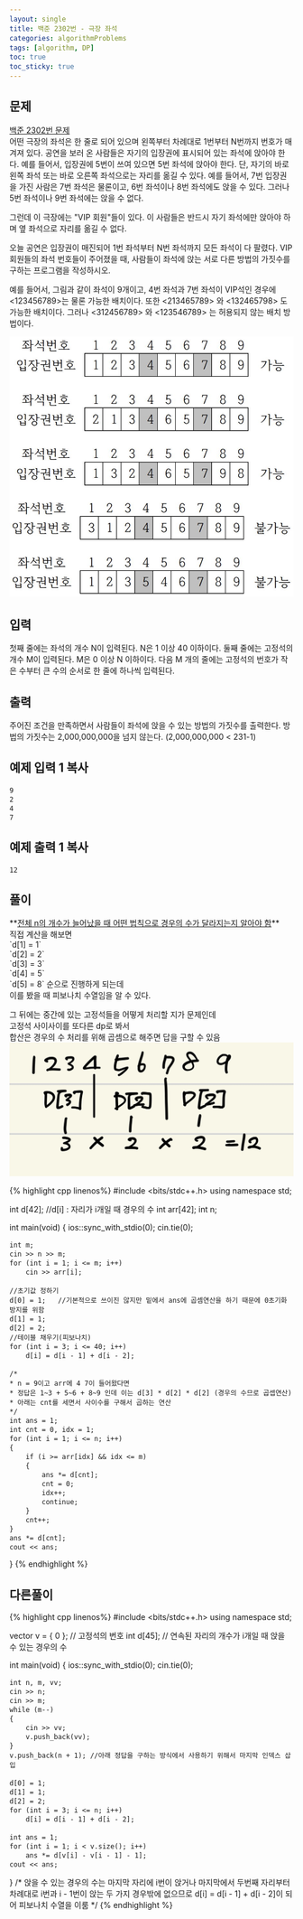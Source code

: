 ```yaml
---
layout: single
title: 백준 2302번 - 극장 좌석
categories: algorithmProblems
tags: [algorithm, DP]
toc: true
toc_sticky: true
---
```


## 문제
[백준 2302번 문제](https://www.acmicpc.net/problem/2302) <br>
어떤 극장의 좌석은 한 줄로 되어 있으며 왼쪽부터 차례대로 1번부터 N번까지 번호가 매겨져 있다. 공연을 보러 온 사람들은 자기의 입장권에 표시되어 있는 좌석에 앉아야 한다. 예를 들어서, 입장권에 5번이 쓰여 있으면 5번 좌석에 앉아야 한다. 단, 자기의 바로 왼쪽 좌석 또는 바로 오른쪽 좌석으로는 자리를 옮길 수 있다. 예를 들어서, 7번 입장권을 가진 사람은 7번 좌석은 물론이고, 6번 좌석이나 8번 좌석에도 앉을 수 있다. 그러나 5번 좌석이나 9번 좌석에는 앉을 수 없다.

그런데 이 극장에는 "VIP 회원"들이 있다. 이 사람들은 반드시 자기 좌석에만 앉아야 하며 옆 좌석으로 자리를 옮길 수 없다.

오늘 공연은 입장권이 매진되어 1번 좌석부터 N번 좌석까지 모든 좌석이 다 팔렸다. VIP 회원들의 좌석 번호들이 주어졌을 때, 사람들이 좌석에 앉는 서로 다른 방법의 가짓수를 구하는 프로그램을 작성하시오.

예를 들어서, 그림과 같이 좌석이 9개이고, 4번 좌석과 7번 좌석이 VIP석인 경우에 <123456789>는 물론 가능한 배치이다. 또한 <213465789> 와 <132465798> 도 가능한 배치이다. 그러나 <312456789> 와 <123546789> 는 허용되지 않는 배치 방법이다.

![2302_p_01.jpg](/assets/images/algorithm/2302_p_01.jpg)

## 입력

첫째 줄에는 좌석의 개수 N이 입력된다. N은 1 이상 40 이하이다. 둘째 줄에는 고정석의 개수 M이 입력된다. M은 0 이상 N 이하이다. 다음 M 개의 줄에는 고정석의 번호가 작은 수부터 큰 수의 순서로 한 줄에 하나씩 입력된다.

## 출력

주어진 조건을 만족하면서 사람들이 좌석에 앉을 수 있는 방법의 가짓수를 출력한다. 방법의 가짓수는 2,000,000,000을 넘지 않는다. (2,000,000,000 < 231-1)

## 예제 입력 1 복사

```
9
2
4
7
```

## 예제 출력 1 복사

```
12
```

## 풀이
<div class="notice--info" markdown="1">
**<u>전체 n의 개수가 늘어났을 때 어떤 법칙으로 경우의 수가 달라지는지 알아야 함</u>** <br>
직접 계산을 해보면 <br>
`d[1] = 1` <br>
`d[2] = 2` <br>
`d[3] = 3` <br>
`d[4] = 5` <br>
`d[5] = 8` 순으로 진행하게 되는데 <br>
이를 봤을 때 피보나치 수열임을 알 수 있다. <br>

그 뒤에는 중간에 있는 고정석들을 어떻게 처리할 지가 문제인데 <br>
고정석 사이사이를 또다른 dp로 봐서 <br>
합산은 경우의 수 처리를 위해 곱셈으로 해주면 답을 구할 수 있음 <br>
![KakaoTalk_20231206_090913475.jpg](/assets/images/algorithm/KakaoTalk_20231206_090913475.jpg)
</div>

{% highlight cpp linenos%}
#include <bits/stdc++.h>
using namespace std;

int d[42];	//d[i] : 자리가 i개일 때 경우의 수
int arr[42];
int n;

int main(void) 
{
	ios::sync_with_stdio(0);
	cin.tie(0);

	int m;
	cin >> n >> m;
	for (int i = 1; i <= m; i++)
		cin >> arr[i];

	//초기값 정하기
	d[0] = 1;	//기본적으로 쓰이진 않지만 밑에서 ans에 곱셈연산을 하기 때문에 0초기화 방지를 위함
	d[1] = 1;
	d[2] = 2;
	//테이블 채우기(피보나치)
	for (int i = 3; i <= 40; i++)
		d[i] = d[i - 1] + d[i - 2];

	/*
	* n = 9이고 arr에 4 7이 들어왔다면
	* 정답은 1~3 + 5~6 + 8~9 인데 이는 d[3] * d[2] * d[2] (경우의 수므로 곱셉연산)
	* 아래는 cnt를 세면서 사이수를 구해서 곱하는 연산
	*/
	int ans = 1;
	int cnt = 0, idx = 1;
	for (int i = 1; i <= n; i++)	
	{
		if (i >= arr[idx] && idx <= m)
		{
			ans *= d[cnt];
			cnt = 0;
			idx++;
			continue;
		}
		cnt++;
	}
	ans *= d[cnt];
	cout << ans;
}
{% endhighlight %}

## 다른풀이
{% highlight cpp linenos%}
#include <bits/stdc++.h>
using namespace std;

vector<int> v = { 0 }; // 고정석의 번호
int d[45]; // 연속된 자리의 개수가 i개일 때 앉을 수 있는 경우의 수

int main(void) 
{
	ios::sync_with_stdio(0);
	cin.tie(0);

	int n, m, vv;
	cin >> n;
	cin >> m;
	while (m--) 
	{
		cin >> vv;
		v.push_back(vv);
	}
	v.push_back(n + 1);	//아래 정답을 구하는 방식에서 사용하기 위해서 마지막 인덱스 삽입

	d[0] = 1;
	d[1] = 1;
	d[2] = 2;
	for (int i = 3; i <= n; i++) 
		d[i] = d[i - 1] + d[i - 2];

	int ans = 1;
	for (int i = 1; i < v.size(); i++) 
		ans *= d[v[i] - v[i - 1] - 1];
	cout << ans;
}
/*
앉을 수 있는 경우의 수는 마지막 자리에 i번이 앉거나 마지막에서 두번째 자리부터 차례대로
i번과 i - 1번이 앉는 두 가지 경우밖에 없으므로 d[i] = d[i - 1] + d[i - 2]이 되어 피보나치 수열을 이룸
*/
{% endhighlight %}
